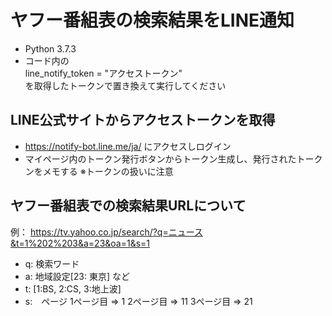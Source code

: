 # ヤフー番組表の検索結果をLINE通知
* Python 3.7.3
* コード内の  
  line_notify_token = "アクセストークン"  
  を取得したトークンで置き換えて実行してください

## LINE公式サイトからアクセストークンを取得
*  https://notify-bot.line.me/ja/ にアクセスしログイン
*  マイページ内のトークン発行ボタンからトークン生成し、発行されたトークンをメモする
※トークンの扱いに注意

## ヤフー番組表での検索結果URLについて
例：
https://tv.yahoo.co.jp/search/?q=ニュース&t=1%202%203&a=23&oa=1&s=1

* q: 検索ワード
* a: 地域設定[23: 東京] など
* t: [1:BS, 2:CS, 3:地上波]
* s:　ページ 1ページ目 => 1 2ページ目 => 11 3ページ目 => 21



